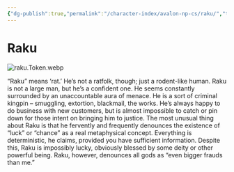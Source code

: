 ```yaml
---
{"dg-publish":true,"permalink":"/character-index/avalon-np-cs/raku/","title":"Raku","tags":["JournalEntryPage"]}
---
```


# Raku
![raku.Token.webp](/img/user/Voidbound%20token%20images/raku.Token.webp)

“Raku” means ‘rat.’ He’s not a ratfolk, though; just a rodent-like human. Raku is not a large man, but he’s a confident one. He seems constantly surrounded by an unaccountable aura of menace. He is a sort of criminal kingpin – smuggling, extortion, blackmail, the works. He’s always happy to do business with new customers, but is almost impossible to catch or pin down for those intent on bringing him to justice. The most unusual thing about Raku is that he fervently and frequently denounces the existence of “luck” or “chance” as a real metaphysical concept. Everything is deterministic, he claims, provided you have sufficient information. Despite this, Raku is impossibly lucky, obviously blessed by some deity or other powerful being. Raku, however, denounces all gods as “even bigger frauds than me.”
